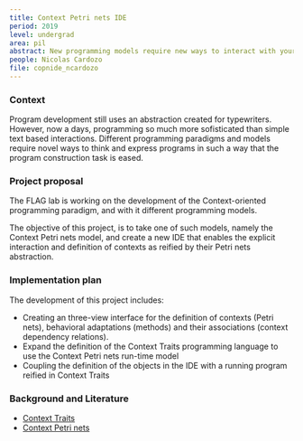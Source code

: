 ```yaml
---
title: Context Petri nets IDE
period: 2019
level: undergrad
area: pil
abstract: New programming models require new ways to interact with your programs. Here we will explore a new IDE for the definition of adaptive systems using Context Traits.
people: Nicolas Cardozo
file: copnide_ncardozo
---
```


### Context
Program development still uses an abstraction created for typewriters. However, now a days, programming so much more sofisticated than simple text based interactions. Different programming paradigms and models require novel ways to think and express programs in such a way that the program construction task is eased. 

### Project proposal
The FLAG lab is working on the development of the Context-oriented programming paradigm, and with it different programming models.

The objective of this project, is to take one of such models, namely the Context Petri nets model, and create a new IDE that enables the explicit interaction and definition of contexts as reified by their Petri nets abstraction.

### Implementation plan
The development of this project includes:
  - Creating an three-view interface for the definition of contexts (Petri nets), behavioral adaptations (methods) and their associations (context dependency relations).
  - Expand the definition of the Context Traits programming language to use the Context Petri nets run-time model
  - Coupling the definition of the objects in the IDE with a running program reified in Context Traits


### Background and Literature
- [Context Traits ](https://dl.acm.org/citation.cfm?id=2451461)
- [Context Petri nets](https://www.researchgate.net/publication/268353812_Context_Petri_Nets_Definition_Analysis_Debugging_and_Execution_of_Context-aware_Systems)